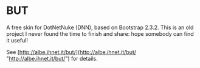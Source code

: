 BUT
===

A free skin for DotNetNuke (DNN), based on Bootstrap 2.3.2.
This is an old project I never found the time to finish and share: hope somebody can find it useful!

See [http://albe.ihnet.it/but/](http://albe.ihnet.it/but/ "http://albe.ihnet.it/but/") for details.
